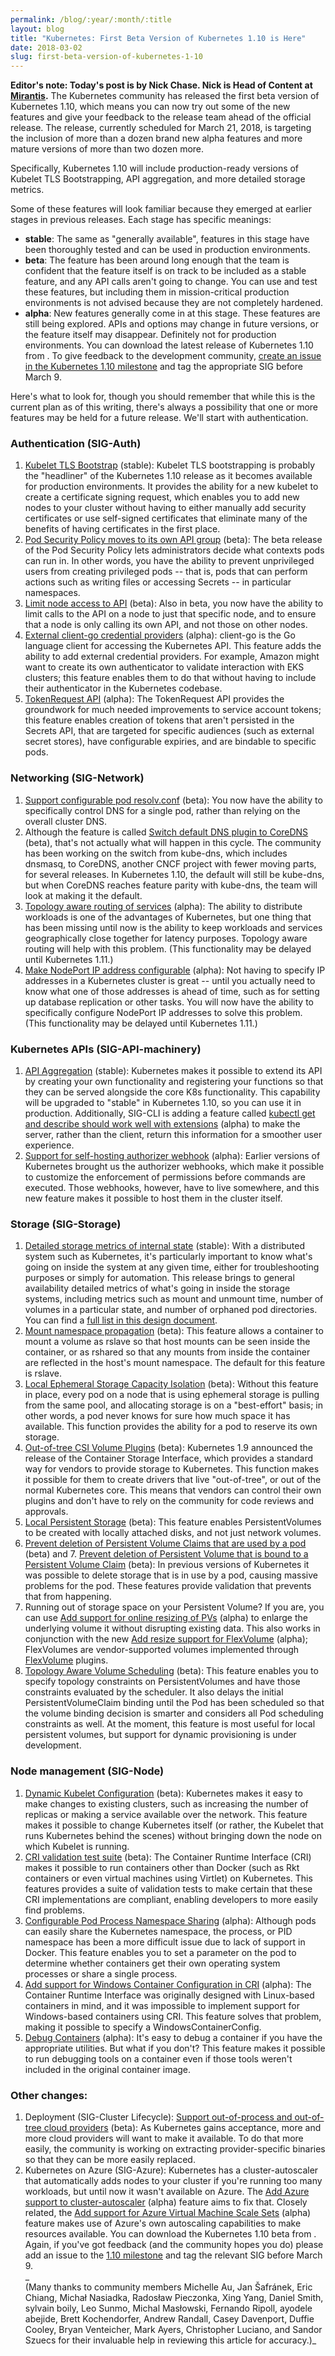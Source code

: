 ```yaml
---
permalink: /blog/:year/:month/:title
layout: blog
title: "Kubernetes: First Beta Version of Kubernetes 1.10 is Here"
date: 2018-03-02
slug: first-beta-version-of-kubernetes-1-10
---
```


**Editor's note: Today's post is by Nick Chase. Nick is Head of Content at [Mirantis][1].**
The Kubernetes community has released the first beta version of Kubernetes 1.10, which means you can now try out some of the new features and give your feedback to the release team ahead of the official release. The release, currently scheduled for March 21, 2018, is targeting the inclusion of more than a dozen brand new alpha features and more mature versions of more than two dozen more.

Specifically, Kubernetes 1.10 will include production-ready versions of Kubelet TLS Bootstrapping, API aggregation, and more detailed storage metrics.

Some of these features will look familiar because they emerged at earlier stages in previous releases. Each stage has specific meanings:  

* **stable**: The same as "generally available",  features in this stage have been thoroughly tested and can be used in production environments.
* **beta**: The feature has been around long enough that the team is confident that the feature itself is on track to be included as a stable feature, and any API calls aren't going to change. You can use and test these features, but including them in mission-critical production environments is not advised because they are not completely hardened.
* **alpha**: New features generally come in at this stage. These features are still being explored. APIs and options may change in future versions, or the feature itself may disappear. Definitely not for production environments.
You can download the latest release of Kubernetes 1.10 from . To give feedback to the development community, [create an issue in the Kubernetes 1.10 milestone][2] and tag the appropriate SIG before March 9.

Here's what to look for, though you should remember that while this is the current plan as of this writing, there's always a possibility that one or more features may be held for a future release. We'll start with authentication.  

###  Authentication (SIG-Auth)

1. [Kubelet TLS Bootstrap][3] (stable): Kubelet TLS bootstrapping is probably the "headliner" of the Kubernetes 1.10 release as it becomes available for production environments. It provides the ability for a new kubelet to create a certificate signing request, which enables you to add new nodes to your cluster without having to either manually add security certificates or use self-signed certificates that eliminate many of the benefits of having certificates in the first place.
2. [Pod Security Policy moves to its own API group][4] (beta): The beta release of the Pod Security Policy lets administrators decide what contexts pods can run in. In other words, you have the ability to prevent unprivileged users from creating privileged pods -- that is, pods that can perform actions such as writing files or accessing Secrets -- in particular namespaces.
3. [Limit node access to API][5] (beta): Also in beta, you now have the ability to limit calls to the API on a node to just that specific node, and to ensure that a node is only calling its own API, and not those on other nodes.
4. [External client-go credential providers][6] (alpha): client-go is the Go language client for accessing the Kubernetes API. This feature adds the ability to add external credential providers. For example, Amazon might want to create its own authenticator to validate interaction with EKS clusters; this feature enables them to do that without having to include their authenticator in the Kubernetes codebase.
5. [TokenRequest API][7] (alpha): The TokenRequest API provides the groundwork for much needed improvements to service account tokens; this feature enables creation of tokens that aren't persisted in the Secrets API, that are targeted for specific audiences (such as external secret stores), have configurable expiries, and are bindable to specific pods.

###  Networking (SIG-Network)

1. [Support configurable pod resolv.conf][8] (beta): You now have the ability to specifically control DNS for a single pod, rather than relying on the overall cluster DNS.
2. Although the feature is called [Switch default DNS plugin to CoreDNS][9] (beta), that's not actually what will happen in this cycle. The community has been working on the switch from kube-dns, which includes dnsmasq, to CoreDNS, another CNCF project with fewer moving parts, for several releases. In Kubernetes 1.10, the default will still be kube-dns, but when CoreDNS reaches feature parity with kube-dns, the team will look at making it the default.
3. [Topology aware routing of services][10] (alpha): The ability to distribute workloads is one of the advantages of Kubernetes, but one thing that has been missing until now is the ability to keep workloads and services geographically close together for latency purposes. Topology aware routing will help with this problem. (This functionality may be delayed until Kubernetes 1.11.)
4. [Make NodePort IP address configurable][11] (alpha): Not having to specify IP addresses in a Kubernetes cluster is great -- until you actually need to know what one of those addresses is ahead of time, such as for setting up database replication or other tasks. You will now have the ability to specifically configure NodePort IP addresses to solve this problem. (This functionality may be delayed until Kubernetes 1.11.)

###  Kubernetes APIs (SIG-API-machinery)

1. [API Aggregation][12] (stable): Kubernetes makes it possible to extend its API by creating your own functionality and registering your functions so that they can be served alongside the core K8s functionality. This capability will be upgraded to "stable" in Kubernetes 1.10, so you can use it in production. Additionally, SIG-CLI is adding a feature called [kubectl get and describe should work well with extensions][13] (alpha) to make the server, rather than the client, return this information for a smoother user experience.
2. [Support for self-hosting authorizer webhook][14] (alpha): Earlier versions of Kubernetes brought us the authorizer webhooks, which make it possible to customize the enforcement of permissions before commands are executed. Those webhooks, however, have to live somewhere, and this new feature makes it possible to host them in the cluster itself.

###  Storage (SIG-Storage)

1. [Detailed storage metrics of internal state][15] (stable): With a distributed system such as Kubernetes, it's particularly important to know what's going on inside the system at any given time, either for troubleshooting purposes or simply for automation. This release brings to general availability detailed metrics of what's going in inside the storage systems, including metrics such as mount and unmount time, number of volumes in a particular state, and number of orphaned pod directories. You can find a [full list in this design document][16].
2. [Mount namespace propagation][17] (beta): This feature allows a container to mount a volume as rslave so that host mounts can be seen inside the container, or as rshared so that any mounts from inside the container are reflected in the host's mount namespace. The default for this feature is rslave.
3. [Local Ephemeral Storage Capacity Isolation][18] (beta): Without this feature in place, every pod on a node that is using ephemeral storage is pulling from the same pool, and allocating storage is on a "best-effort" basis; in other words, a pod never knows for sure how much space it has available. This function provides the ability for a pod to reserve its own storage.
4. [Out-of-tree CSI Volume Plugins][19] (beta): Kubernetes 1.9 announced the release of the Container Storage Interface, which provides a standard way for vendors to provide storage to Kubernetes. This function makes it possible for them to create drivers that live "out-of-tree", or out of the normal Kubernetes core. This means that vendors can control their own plugins and don't have to rely on the community for code reviews and approvals.
5. [Local Persistent Storage][20] (beta): This feature enables PersistentVolumes to be created with locally attached disks, and not just network volumes.
6. [Prevent deletion of Persistent Volume Claims that are used by a pod][21] (beta) and 7. [Prevent deletion of Persistent Volume that is bound to a Persistent Volume Claim][22] (beta): In previous versions of Kubernetes it was possible to delete storage that is in use by a pod, causing massive problems for the pod. These features provide validation that prevents that from happening.
7. Running out of storage space on your Persistent Volume? If you are, you can use [Add support for online resizing of PVs][23] (alpha) to enlarge the underlying volume it without disrupting existing data. This also works in conjunction with the new [Add resize support for FlexVolume][24] (alpha); FlexVolumes are vendor-supported volumes implemented through [FlexVolume][25] plugins.
8. [Topology Aware Volume Scheduling][26] (beta): This feature enables you to specify topology constraints on PersistentVolumes and have those constraints evaluated by the scheduler. It also delays the initial PersistentVolumeClaim binding until the Pod has been scheduled so that the volume binding decision is smarter and considers all Pod scheduling constraints as well. At the moment, this feature is most useful for local persistent volumes, but support for dynamic provisioning is under development.



###  Node management (SIG-Node)

1. [Dynamic Kubelet Configuration][27] (beta): Kubernetes makes it easy to make changes to existing clusters, such as increasing the number of replicas or making a service available over the network. This feature makes it possible to change Kubernetes itself (or rather, the Kubelet that runs Kubernetes behind the scenes) without bringing down the node on which Kubelet is running.
2. [CRI validation test suite][28] (beta): The Container Runtime Interface (CRI) makes it possible to run containers other than Docker (such as Rkt containers or even virtual machines using Virtlet) on Kubernetes. This features provides a suite of validation tests to make certain that these CRI implementations are compliant, enabling developers to more easily find problems.
3. [Configurable Pod Process Namespace Sharing][29] (alpha): Although pods can easily share the Kubernetes namespace, the process, or PID namespace has been a more difficult issue due to lack of support in Docker. This feature enables you to set a parameter on the pod to determine whether containers get their own operating system processes or share a single process.
4. [Add support for Windows Container Configuration in CRI][30] (alpha): The Container Runtime Interface was originally designed with Linux-based containers in mind, and it was impossible to implement support for Windows-based containers using CRI. This feature solves that problem, making it possible to specify a WindowsContainerConfig.
5. [Debug Containers][31] (alpha): It's easy to debug a container if you have the appropriate utilities. But what if you don't? This feature makes it possible to run debugging tools on a container even if those tools weren't included in the original container image.

###  Other changes:

1. Deployment (SIG-Cluster Lifecycle): [Support out-of-process and out-of-tree cloud providers][32] (beta): As Kubernetes gains acceptance, more and more cloud providers will want to make it available. To do that more easily, the community is working on extracting provider-specific binaries so that they can be more easily replaced.
2. Kubernetes on Azure (SIG-Azure): Kubernetes has a cluster-autoscaler that automatically adds nodes to your cluster if you're running too many workloads, but until now it wasn't available on Azure. The [Add Azure support to cluster-autoscaler][33] (alpha) feature aims to fix that. Closely related, the [Add support for Azure Virtual Machine Scale Sets][34] (alpha) feature makes use of Azure's own autoscaling capabilities to make resources available.
You can download the Kubernetes 1.10 beta from . Again, if you've got feedback (and the community hopes you do) please add an issue to the [1.10 milestone][2] and tag the relevant SIG before March 9.  
_  
(Many thanks to community members Michelle Au, Jan Šafránek, Eric Chiang, Michał Nasiadka, Radosław Pieczonka, Xing Yang, Daniel Smith, sylvain boily, Leo Sunmo, Michal Masłowski, Fernando Ripoll, ayodele abejide, Brett Kochendorfer, Andrew Randall, Casey Davenport, Duffie Cooley, Bryan Venteicher, Mark Ayers, Christopher Luciano, and Sandor Szuecs for their invaluable help in reviewing this article for accuracy.)_

[1]: https://www.mirantis.com/
[2]: https://github.com/kubernetes/kubernetes/milestone/37
[3]: https://github.com/kubernetes/features/issues/43
[4]: https://github.com/kubernetes/features/issues/5
[5]: https://github.com/kubernetes/features/issues/279
[6]: https://github.com/kubernetes/features/issues/541
[7]: https://github.com/kubernetes/features/issues/542
[8]: https://github.com/kubernetes/features/issues/504
[9]: https://github.com/kubernetes/features/issues/427
[10]: https://github.com/kubernetes/features/issues/536
[11]: https://github.com/kubernetes/features/issues/539
[12]: https://github.com/kubernetes/features/issues/263
[13]: https://github.com/kubernetes/features/issues/515
[14]: https://github.com/kubernetes/features/issues/516
[15]: https://github.com/kubernetes/features/issues/496
[16]: https://docs.google.com/document/d/1Fh0T60T_y888LsRwC51CQHO75b2IZ3A34ZQS71s_F0g/edit#heading=h.ys6pjpbasqdu
[17]: https://github.com/kubernetes/features/issues/432
[18]: https://github.com/kubernetes/features/issues/361
[19]: https://github.com/kubernetes/features/issues/178
[20]: https://github.com/kubernetes/features/issues/121
[21]: https://github.com/kubernetes/features/issues/498
[22]: https://github.com/kubernetes/features/issues/499
[23]: https://github.com/kubernetes/features/issues/531
[24]: https://github.com/kubernetes/features/issues/304
[25]: http://leebriggs.co.uk/blog/2017/03/12/kubernetes-flexvolumes.html
[26]: https://github.com/kubernetes/features/issues/490
[27]: https://github.com/kubernetes/features/issues/281
[28]: https://github.com/kubernetes/features/issues/292
[29]: https://github.com/kubernetes/features/issues/495
[30]: https://github.com/kubernetes/features/issues/547
[31]: https://github.com/kubernetes/features/issues/277
[32]: https://github.com/kubernetes/features/issues/88
[33]: https://github.com/kubernetes/features/issues/514
[34]: https://github.com/kubernetes/features/issues/513
